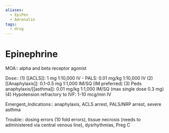 ```yaml
---
aliases:
  - EpiPen
  - Adrenalin
tags:
  - drug
---
```

# Epinephrine

MOA:: alpha and beta receptor agonist

Dose:: (1) [[ACLS]]: 1 mg 1:10,000 IV - PALS: 0.01 mg/kg 1:10,000 IV (2) [[Anaphylaxis]]: 0.1-0.5 mg 1:1,000 IM/SQ (IM preferred) (3) Peds anaphylaxis/[[asthma]]: 0.01 mg/kg 1:1,000 IM/SQ (max single dose 0.3 mg) (4) Hypotension refractory to IVF: 1-10 mcg/min IV

Emergent_Indications:: anaphylaxis, ACLS arrest, PALS/NRP arrest, severe asthma

Trouble:: dosing errors (10 fold errors), tissue necrosis (needs to administered via central venous line), dysrhythmias, Preg C